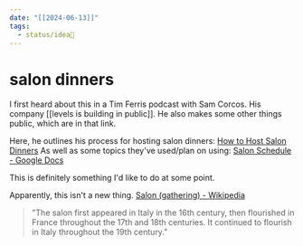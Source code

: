 ```yaml
---
date: "[[2024-06-13]]"
tags:
  - status/idea🌱
---
```

# salon dinners

I first heard about this in a Tim Ferris podcast with Sam Corcos. His company [[levels is building in public]]. He also makes some other things public, which are in that link.


Here, he outlines his process for hosting salon dinners: [How to Host Salon Dinners](https://levelshealth.notion.site/How-to-Host-Salon-Dinners-66d235f4a3394b7bbdef0a7bedf29af5)
As well as some topics they've used/plan on using: [Salon Schedule - Google Docs](https://docs.google.com/document/d/1Py--2QYnzMNLg_rjFmXv0G0h6jGXWxfCqVOYXBU774A/edit#heading=h.bazt4ji6xpvg)

This is definitely something I'd like to do at some point.

Apparently, this isn't a new thing.
[Salon (gathering) - Wikipedia](https://en.wikipedia.org/wiki/Salon_(gathering))
> "The salon first appeared in Italy in the 16th century, then flourished in France throughout the 17th and 18th centuries. It continued to flourish in Italy throughout the 19th century."

